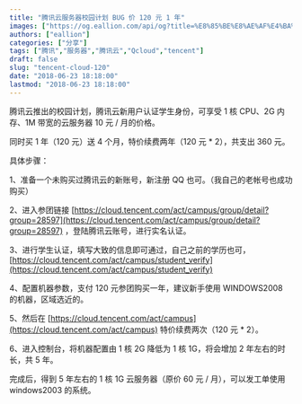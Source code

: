 ```yaml
---
title: "腾讯云服务器校园计划 BUG 价 120 元 1 年"
images: ["https://og.eallion.com/api/og?title=%E8%85%BE%E8%AE%AF%E4%BA%91%E6%9C%8D%E5%8A%A1%E5%99%A8%E6%A0%A1%E5%9B%AD%E8%AE%A1%E5%88%92%20BUG%20%E4%BB%B7%20120%20%E5%85%83%201%20%E5%B9%B4"]
authors: ["eallion"]
categories: ["分享"]
tags: ["腾讯","服务器","腾讯云","Qcloud","tencent"]
draft: false
slug: "tencent-cloud-120"
date: "2018-06-23 18:18:00"
lastmod: "2018-06-23 18:18:00"
---
```


腾讯云推出的校园计划，腾讯云新用户认证学生身份，可享受 1 核 CPU、2G 内存、1M 带宽的云服务器 10 元 / 月的价格。

同时买 1 年（120 元）送 4 个月，特价续费两年（120 元 * 2），共支出 360 元。

具体步骤：

1、准备一个未购买过腾讯云的新账号，新注册 QQ 也可。（我自己的老帐号也成功购买）

2、进入参团链接 [https://cloud.tencent.com/act/campus/group/detail?group=28597](https://cloud.tencent.com/act/campus/group/detail?group=28597) ，登陆腾讯云账号，进行实名认证。

3、进行学生认证，填写大致的信息即可通过，自己之前的学历也可， [https://cloud.tencent.com/act/campus/student_verify](https://cloud.tencent.com/act/campus/student_verify)

4、配置机器参数，支付 120 元参团购买一年，建议新手使用 WINDOWS2008 的机器，区域选近的。

5、然后在 [https://cloud.tencent.com/act/campus](https://cloud.tencent.com/act/campus) 特价续费两次（120 元 * 2）。

6、进入控制台，将机器配置由 1 核 2G 降低为 1 核 1G，将会增加 2 年左右的时长，共 5 年。

完成后，得到 5 年左右的 1 核 1G 云服务器（原价 60 元 / 月），可以发工单使用 windows2003 的系统。
